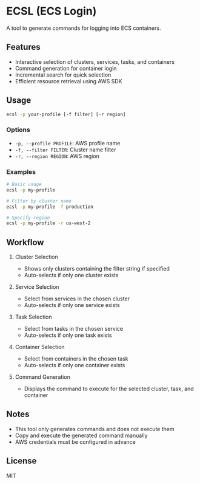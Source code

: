# ECSL (ECS Login)

A tool to generate commands for logging into ECS containers.

## Features

- Interactive selection of clusters, services, tasks, and containers
- Command generation for container login
- Incremental search for quick selection
- Efficient resource retrieval using AWS SDK

## Usage

```bash
ecsl -p your-profile [-f filter] [-r region]
```

### Options

- `-p, --profile PROFILE`: AWS profile name
- `-f, --filter FILTER`: Cluster name filter
- `-r, --region REGION`: AWS region

### Examples

```bash
# Basic usage
ecsl -p my-profile

# Filter by cluster name
ecsl -p my-profile -f production

# Specify region
ecsl -p my-profile -r us-west-2
```

## Workflow

1. Cluster Selection
   - Shows only clusters containing the filter string if specified
   - Auto-selects if only one cluster exists

2. Service Selection
   - Select from services in the chosen cluster
   - Auto-selects if only one service exists

3. Task Selection
   - Select from tasks in the chosen service
   - Auto-selects if only one task exists

4. Container Selection
   - Select from containers in the chosen task
   - Auto-selects if only one container exists

5. Command Generation
   - Displays the command to execute for the selected cluster, task, and container

## Notes

- This tool only generates commands and does not execute them
- Copy and execute the generated command manually
- AWS credentials must be configured in advance

## License

MIT
